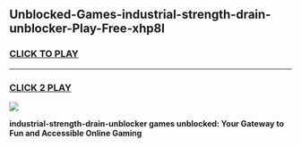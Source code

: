 
## Unblocked-Games-industrial-strength-drain-unblocker-Play-Free-xhp8l
<h3>
<a href="https://premium76.site?title=industrial-strength-drain-unblocker&ref=20M">CLICK TO PLAY</a></h3>
<hr>

<h3>
<a href="https://premium76.site?title=industrial-strength-drain-unblocker&ref=20M">CLICK 2 PLAY</a>
  
</h3>

<a href="https://premium76.site?title=industrial-strength-drain-unblocker&ref=19M"><img src="https://clearcache.store/games.png"></a>


**industrial-strength-drain-unblocker games unblocked: Your Gateway to Fun and Accessible Online Gaming**
